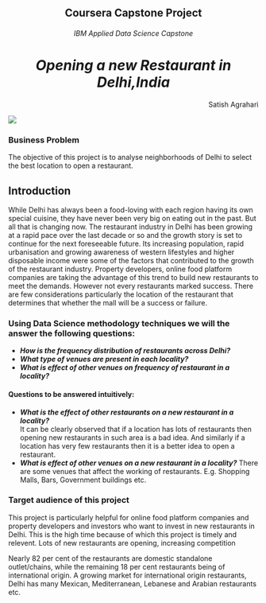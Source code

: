 ##  <center> Coursera Capstone Project </center>

###### <center> IBM Applied Data Science Capstone</center>

#  <center>*Opening a new Restaurant in Delhi,India* </center>

<div style="text-align: right"> Satish Agrahari </div>

 ![](Desktop/Delhi_Restaurants.jpg )

 

 

 

 

### Business Problem

The objective of this project is to analyse neighborhoods of Delhi to select the best location to open a restaurant. 

 

 

 

 

 

## Introduction  
While Delhi has always been a food-loving with each region having its own special cuisine, they have never been very big on eating out in the past. But all that is changing now. The restaurant industry in Delhi has been growing at a rapid pace over the last decade or so and the growth story is set to continue for the next foreseeable future. Its increasing population, rapid urbanisation and growing awareness of western lifestyles and higher disposable income were some of the factors that contributed to the growth of the restaurant industry.
  Property developers, online food platform companies are taking the advantage of this trend to build new restaurants to meet the demands. However not every restaurants marked success. There are few considerations particularly the location of the restaurant that determines that whether the mall will be a success or failure.

 

 

 

 

 

 
  
### Using Data Science methodology techniques we will the answer the following questions:

* ***How is the frequency distribution of restaurants across Delhi?***
* ***What type of venues are present in each locality?***
* ***What is effect of other venues on frequency of restaurant in a locality?***

 

 

 

 

#### Questions to be answered intuitively:

* ***What is the effect of other restaurants on a new restaurant in a locality?***   
It can be clearly observed that if a location has lots of restaurants then opening new restaurants in such area is a bad idea. And similarly if a location has very few restaurants then it is a better idea to open a restaurant.
* ***What is effect of other venues on  a new restaurant in a locality?***
There are some venues that affect the working of restaurants. E.g. Shopping Malls, Bars, Government buildings etc.

 

 

 

 

### Target audience of this project

This project is particularly helpful for online food platform companies and property developers and investors who want to invest in new restaurants in Delhi. This is the high time because of which this project is timely and relevent.
Lots of new restaurants are opening, increasing competition

Nearly 82 per cent of the restaurants are domestic standalone outlet/chains, while the remaining 18 per cent restaurants being of international origin. A growing market for international origin restaurants, Delhi has many Mexican, Mediterranean, Lebanese and Arabian restaurants etc.


